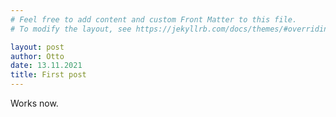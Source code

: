 ```yaml
---
# Feel free to add content and custom Front Matter to this file.
# To modify the layout, see https://jekyllrb.com/docs/themes/#overriding-theme-defaults

layout: post
author: Otto
date: 13.11.2021
title: First post
---
```


Works now.